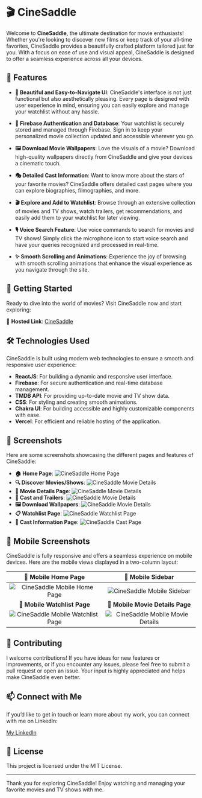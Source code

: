 # 🎬 CineSaddle

Welcome to **CineSaddle**, the ultimate destination for movie enthusiasts! Whether you're looking to discover new films or keep track of your all-time favorites, CineSaddle provides a beautifully crafted platform tailored just for you. With a focus on ease of use and visual appeal, CineSaddle is designed to offer a seamless experience across all your devices.

## 🌟 Features

- **🎨 Beautiful and Easy-to-Navigate UI**: CineSaddle's interface is not just functional but also aesthetically pleasing. Every page is designed with user experience in mind, ensuring you can easily explore and manage your watchlist without any hassle.

- **🔐 Firebase Authentication and Database**: Your watchlist is securely stored and managed through Firebase. Sign in to keep your personalized movie collection updated and accessible wherever you go.

- **🖼️ Download Movie Wallpapers**: Love the visuals of a movie? Download high-quality wallpapers directly from CineSaddle and give your devices a cinematic touch.

- **🎭 Detailed Cast Information**: Want to know more about the stars of your favorite movies? CineSaddle offers detailed cast pages where you can explore biographies, filmographies, and more.

- **🎬 Explore and Add to Watchlist**: Browse through an extensive collection of movies and TV shows, watch trailers, get recommendations, and easily add them to your watchlist for later viewing.

- **🎙️ Voice Search Feature**: Use voice commands to search for movies and TV shows! Simply click the microphone icon to start voice search and have your queries recognized and processed in real-time.

- **✨ Smooth Scrolling and Animations**: Experience the joy of browsing with smooth scrolling animations that enhance the visual experience as you navigate through the site.

## 🚀 Getting Started

Ready to dive into the world of movies? Visit CineSaddle now and start exploring:

🔗 **Hosted Link**: [CineSaddle](https://cine-saddle-one.vercel.app/)

## 🛠️ Technologies Used

CineSaddle is built using modern web technologies to ensure a smooth and responsive user experience:

- **ReactJS**: For building a dynamic and responsive user interface.
- **Firebase**: For secure authentication and real-time database management.
- **TMDB API**: For providing up-to-date movie and TV show data.
- **CSS**: For styling and creating smooth animations.
- **Chakra UI**: For building accessible and highly customizable components with ease.
- **Vercel**: For efficient and reliable hosting of the application.

## 📸 Screenshots

Here are some screenshots showcasing the different pages and features of CineSaddle:

- **🏠 Home Page**:
  ![CineSaddle Home Page](./screenshots/homepage.png)
- **🔍 Discover Movies/Shows**:
  ![CineSaddle Movie Details](./screenshots/discover.png)
- **📄 Movie Details Page**:
  ![CineSaddle Movie Details](./screenshots/movies-details.png)
- **🎥 Cast and Trailers**:
  ![CineSaddle Movie Details](./screenshots/cast-details.png)
- **🖼️ Download Wallpapers**:
  ![CineSaddle Movie Details](./screenshots/wallpapers.png)
- **📋 Watchlist Page**:
  ![CineSaddle Watchlist Page](./screenshots/watchlist.png)
- **👤 Cast Information Page**:
  ![CineSaddle Cast Page](./screenshots/cast-page.png)

## 📱 Mobile Screenshots

CineSaddle is fully responsive and offers a seamless experience on mobile devices. Here are the mobile views displayed in a two-column layout:

| **📱 Mobile Home Page** | **📱 Mobile Sidebar** |
|:----------------------:|:--------------------:|
| ![CineSaddle Mobile Home Page](./screenshots/mobile-homepage.jpg) | ![CineSaddle Mobile Sidebar](./screenshots/mobile-sidebar.jpg) |
| **📱 Mobile Watchlist Page** | **📱 Mobile Movie Details Page** |
| ![CineSaddle Mobile Watchlist Page](./screenshots/mobile-watchlist.jpg) | ![CineSaddle Mobile Movie Details](./screenshots/mobile-movies-details.jpg) |

## 🤝 Contributing

I welcome contributions! If you have ideas for new features or improvements, or if you encounter any issues, please feel free to submit a pull request or open an issue. Your input is highly appreciated and helps make CineSaddle even better.

## 📫 Connect with Me

If you’d like to get in touch or learn more about my work, you can connect with me on LinkedIn:

[My LinkedIn](https://www.linkedin.com/in/neerajsingh19/)

## 📄 License

This project is licensed under the MIT License.

---

Thank you for exploring CineSaddle! Enjoy watching and managing your favorite movies and TV shows with me.
